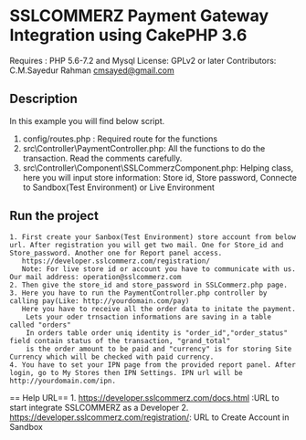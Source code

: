 # SSLCOMMERZ Payment Gateway Integration using CakePHP 3.6
Requires : PHP 5.6-7.2 and Mysql
License: GPLv2 or later 
Contributors: C.M.Sayedur Rahman
	          cmsayed@gmail.com


##  Description 
In this example you will find below script.
  1. config/routes.php : Required route for the functions
  2. src\Controller\PaymentController.php: All the functions to do the transaction. Read the comments carefully.
  3. src\Controller\Component\SSLCommerzComponent.php: Helping class, here you will input store information: Store id, Store password, Connecte to Sandbox(Test Environment) or Live Environment
  

## Run the project
	1. First create your Sanbox(Test Environment) store account from below url. After registration you will get two mail. One for Store_id and Store_password. Another one for Report panel access.	
	   https://developer.sslcommerz.com/registration/
	   Note: For live store id or account you have to communicate with us. Our mail address: operation@sslcommerz.com
	2. Then give the store_id and store_password in SSLCommerz.php page. 
	3. Here you have to run the PaymentController.php controller by calling pay(Like: http://yourdomain.com/pay)
	   Here you have to receive all the order data to initate the payment.
       	Lets your oder trnsaction informations are saving in a table called "orders"
       	In orders table order uniq identity is "order_id","order_status" field contain status of the transaction, "grand_total" 
	    is the order amount to be paid and "currency" is for storing Site Currency which will be checked with paid currency.
	4. You have to set your IPN page from the provided report panel. After login, go to My Stores then IPN Settings. IPN url will be http://yourdomain.com/ipn.

== Help URL==
	1. https://developer.sslcommerz.com/docs.html :URL to start integrate SSLCOMMERZ as a Developer
	2. https://developer.sslcommerz.com/registration/: URL to Create Account in Sandbox

